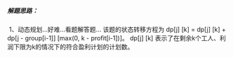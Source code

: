 ##### 解题思路：

​	1、动态规划...好难...看题解答题... 该题的状态转移方程为 dp[j] [k] = dp[j] [k] + dp[j - group[i-1]] [max(0, k - profit[i-1])]。 dp[j] [k] 表示了在剩余k个工人、利润下限为k的情况下的符合盈利计划的计划数。